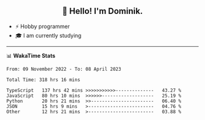 <h2 align="center">👋 Hello! I'm Dominik.</h2>

- ⚡ Hobby programmer
- 🎓 I am currently studying

---
📊 **WakaTime Stats**
<!--START_SECTION:waka-->

```text
From: 09 November 2022 - To: 08 April 2023

Total Time: 318 hrs 16 mins

TypeScript   137 hrs 42 mins >>>>>>>>>>>--------------   43.27 %
JavaScript   80 hrs 10 mins  >>>>>>-------------------   25.19 %
Python       20 hrs 21 mins  >>-----------------------   06.40 %
JSON         15 hrs 9 mins   >------------------------   04.76 %
Other        12 hrs 21 mins  >------------------------   03.88 %
```

<!--END_SECTION:waka-->
